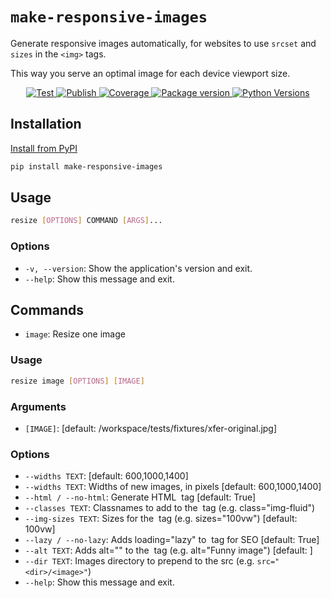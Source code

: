 # `make-responsive-images`

Generate responsive images automatically, for websites to use `srcset` and `sizes` in the `<img>` tags.

This way you serve an optimal image for each device viewport size.

<p align="center">
<a href="https://github.com/mccarthysean/make-responsive-images/actions?query=workflow%3ATest" target="_blank">
    <img src="https://github.com/mccarthysean/make-responsive-images/workflows/Test/badge.svg" alt="Test">
</a>
<a href="https://github.com/mccarthysean/make-responsive-images/actions?query=workflow%3Apypi" target="_blank">
    <img src="https://github.com/mccarthysean/make-responsive-images/workflows/Upload%20Package%20to%20PyPI/badge.svg" alt="Publish">
</a>
<a href="https://codecov.io/gh/mccarthysean/make-responsive-images" target="_blank">
    <img src="https://img.shields.io/codecov/c/github/mccarthysean/make-responsive-images?color=%2334D058" alt="Coverage">
</a>
<a href="https://pypi.org/project/make-responsive-images" target="_blank">
    <img src="https://img.shields.io/pypi/v/make-responsive-images?color=%2334D058&label=pypi%20package" alt="Package version">
</a>
<a href="https://pypi.org/project/make-responsive-images/" target="_blank">
    <img src="https://img.shields.io/pypi/pyversions/make-responsive-images.svg" alt="Python Versions">
</a>
</p>

## Installation

[Install from PyPI](https://pypi.org/project/make-responsive-images/)

```bash
pip install make-responsive-images
```

## Usage

```bash
resize [OPTIONS] COMMAND [ARGS]...
```

### Options

* `-v, --version`: Show the application's version and exit.
* `--help`: Show this message and exit.

## Commands

* `image`: Resize one image

### Usage

```bash
resize image [OPTIONS] [IMAGE]
```

### Arguments

* `[IMAGE]`: [default: /workspace/tests/fixtures/xfer-original.jpg]

### Options

* `--widths TEXT`: [default: 600,1000,1400]
* `--widths TEXT`: Widths of new images, in pixels  [default: 600,1000,1400]
* `--html / --no-html`: Generate HTML <img> tag  [default: True]
* `--classes TEXT`: Classnames to add to the <img> tag (e.g. class="img-fluid")
* `--img-sizes TEXT`: Sizes for the <img> tag (e.g. sizes="100vw")  [default: 100vw]
* `--lazy / --no-lazy`: Adds loading="lazy" to <img> tag for SEO  [default: True]
* `--alt TEXT`: Adds alt="" to the <img> tag (e.g. alt="Funny image")  [default: ]
* `--dir TEXT`: Images directory to prepend to the src (e.g. `src="<dir>/<image>"`)
* `--help`: Show this message and exit.

